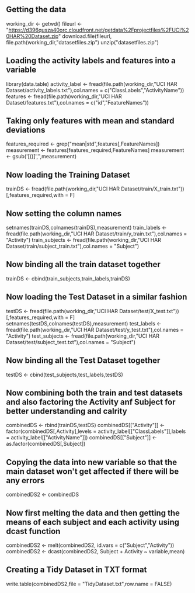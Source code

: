 ## Getting the data
working_dir <- getwd()
fileurl <- "https://d396qusza40orc.cloudfront.net/getdata%2Fprojectfiles%2FUCI%20HAR%20Dataset.zip"
download.file(fileurl, file.path(working_dir,"datasetfiles.zip")
unzip("datasetfiles.zip")

## Loading the activity labels and features into a variable
library(data.table)
activity_label <- fread(file.path(working_dir,"UCI HAR Dataset/activity_labels.txt"),col.names = c("ClassLabels","ActivityName"))
features <- fread(file.path(working_dir,"UCI HAR Dataset/features.txt"),col.names = c("id","FeatureNames"))

## Taking only features with mean and standard deviations
features_required <- grep("mean|std",features[,FeatureNames])
measurement <- features[features_required,FeatureNames]
measurement <- gsub('[()]','',measurement)

## Now loading the Training Dataset
trainDS <- fread(file.path(working_dir,"UCI HAR Dataset/train/X_train.txt"))[,features_required,with = F]

## Now setting the column names
setnames(trainDS,colnames(trainDS),measurement)
train_labels <- fread(file.path(working_dir,"UCI HAR Dataset/train/y_train.txt"),col.names = "Activity")
train_subjects <- fread(file.path(working_dir,"UCI HAR Dataset/train/subject_train.txt"),col.names = "Subject")

## Now binding all the train dataset together
trainDS <- cbind(train_subjects,train_labels,trainDS)

## Now loading the Test Dataset in a similar fashion
testDS <- fread(file.path(working_dir,"UCI HAR Dataset/test/X_test.txt"))[,features_required,with = F]
setnames(testDS,colnames(testDS),measurement)
test_labels <- fread(file.path(working_dir,"UCI HAR Dataset/test/y_test.txt"),col.names = "Activity")
test_subjects <-  fread(file.path(working_dir,"UCI HAR Dataset/test/subject_test.txt"),col.names = "Subject")

## Now binding all the Test Dataset together
testDS <- cbind(test_subjects,test_labels,testDS)

## Now combining both the train and test datasets and also factoring the Activity anf Subject for better understanding and calrity
combinedDS <- rbind(trainDS,testDS)
combinedDS[["Activity"]] <- factor(combinedDS[,Activity],levels = activity_label[["ClassLabels"]],labels = activity_label[["ActivityName"]])
combinedDS[["Subject"]] <- as.factor(combinedDS[,Subject])

## Copying the data into new variable so that the main dataset won't get affected if there will be any errors 
combinedDS2 <- combinedDS

## Now first melting the data and then getting the means of each subject and each activity using dcast function
combinedDS2 <- melt(combinedDS2, id.vars = c("Subject","Activity"))
combinedDS2 <- dcast(combinedDS2, Subject + Activity ~ variable,mean)

## Creating a Tidy Dataset in TXT format
write.table(combinedDS2,file = "TidyDataset.txt",row.name = FALSE)
